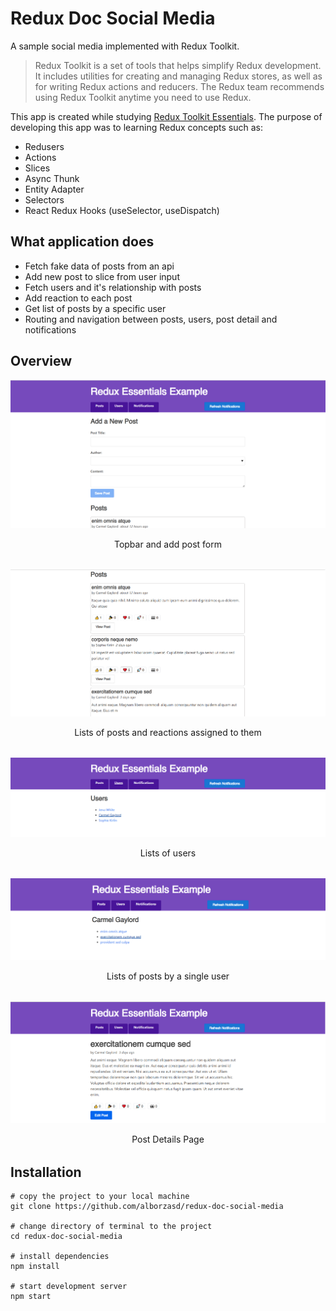 # Redux Doc Social Media

A sample social media implemented with Redux Toolkit.

>Redux Toolkit is a set of tools that helps simplify Redux development. It includes utilities for creating and managing Redux stores, as well as for writing Redux actions and reducers. The Redux team recommends using Redux Toolkit anytime you need to use Redux.

This app is created while studying [Redux Toolkit Essentials](https://redux.js.org/tutorials/essentials/part-1-overview-concepts).
The purpose of developing this app was to learning Redux concepts such as:
- Redusers
- Actions
- Slices
- Async Thunk
- Entity Adapter
- Selectors
- React Redux Hooks (useSelector, useDispatch)

## What application does
- Fetch fake data of posts from an api
- Add new post to slice from user input
- Fetch users and it's relationship with posts
- Add reaction to each post
- Get list of posts by a specific user
- Routing and navigation between posts, users, post detail and notifications

## Overview

![screenshot](./assets/screenshots/screenshot-01.png)
<p align="center" style="margin-bottom: 2rem;">Topbar and add post form</p>


![screenshot](./assets/screenshots/screenshot-02.png)
<p align="center" style="margin-bottom: 2rem;">Lists of posts and reactions assigned to them</p>

![screenshot](./assets/screenshots/screenshot-03.png)
<p align="center" style="margin-bottom: 2rem;">Lists of users</p>

![screenshot](./assets/screenshots/screenshot-04.png)
<p align="center" style="margin-bottom: 2rem;">Lists of posts by a single user</p>

![screenshot](./assets/screenshots/screenshot-05.png)
<p align="center" style="margin-bottom: 2rem;">Post Details Page</p>


## Installation
```
# copy the project to your local machine
git clone https://github.com/alborzasd/redux-doc-social-media

# change directory of terminal to the project
cd redux-doc-social-media

# install dependencies
npm install

# start development server
npm start
```
